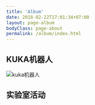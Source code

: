```yaml
---
title: 'Album'
date: 2018-02-22T17:01:34+07:00
layout: page-album
bodyClass: page-about
permalink: /album/index.html
---
```



## KUKA机器人

![kuka机器人](https://i.loli.net/2021/07/09/TAXE3hmJugNevwB.png) 


## 实验室活动
